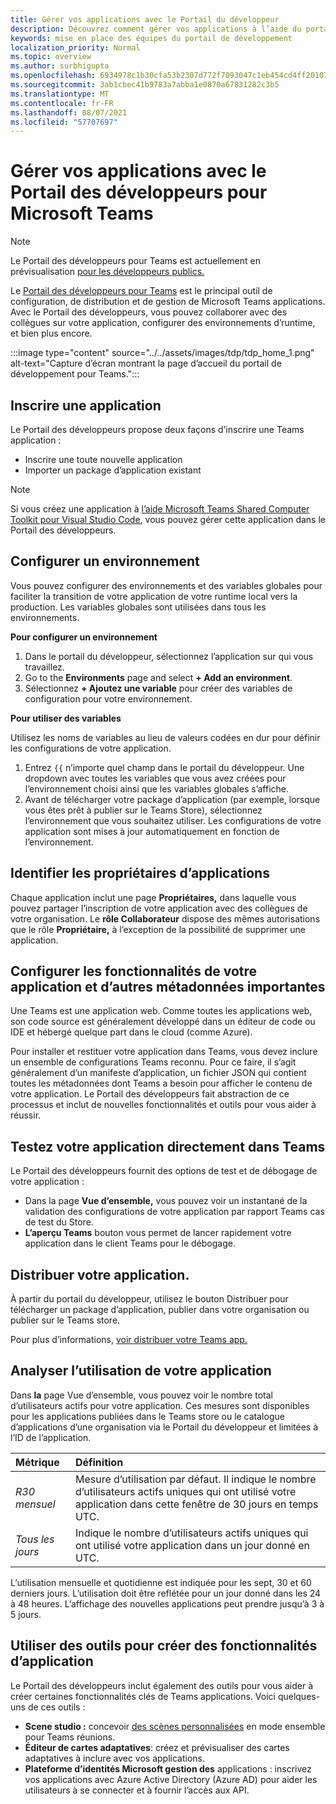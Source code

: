 ```yaml
---
title: Gérer vos applications avec le Portail du développeur
description: Découvrez comment gérer vos applications à l’aide du portail de développement pour Microsoft Teams.
keywords: mise en place des équipes du portail de développement
localization_priority: Normal
ms.topic: overview
ms.author: surbhigupta
ms.openlocfilehash: 6934978c1b30cfa53b2307d772f7093047c1eb454cd4ff2010767b8d5e270bb9
ms.sourcegitcommit: 3ab1cbec41b9783a7abba1e0870a67831282c3b5
ms.translationtype: MT
ms.contentlocale: fr-FR
ms.lasthandoff: 08/07/2021
ms.locfileid: "57707697"
---
```

# <a name="manage-your-apps-with-the-developer-portal-for-microsoft-teams"></a>Gérer vos applications avec le Portail des développeurs pour Microsoft Teams

> [!NOTE]
> Le Portail des développeurs pour Teams est actuellement en prévisualisation [pour les développeurs publics.](~/resources/dev-preview/developer-preview-intro.md)

Le <a href="https://dev.teams.microsoft.com" target="_blank">Portail des développeurs pour Teams</a> est le principal outil de configuration, de distribution et de gestion de Microsoft Teams applications. Avec le Portail des développeurs, vous pouvez collaborer avec des collègues sur votre application, configurer des environnements d’runtime, et bien plus encore.

:::image type="content" source="../../assets/images/tdp/tdp_home_1.png" alt-text="Capture d’écran montrant la page d’accueil du portail de développement pour Teams.":::

## <a name="register-an-app"></a>Inscrire une application

Le Portail des développeurs propose deux façons d’inscrire une Teams application :

* Inscrire une toute nouvelle application
* Importer un package d’application existant

> [!NOTE]
> Si vous créez une application à [l’aide Microsoft Teams Shared Computer Toolkit pour Visual Studio Code](https://marketplace.visualstudio.com/items?itemName=TeamsDevApp.ms-teams-vscode-extension), vous pouvez gérer cette application dans le Portail des développeurs.

## <a name="set-up-an-environment"></a>Configurer un environnement

Vous pouvez configurer des environnements et des variables globales pour faciliter la transition de votre application de votre runtime local vers la production. Les variables globales sont utilisées dans tous les environnements.

**Pour configurer un environnement**

1. Dans le portail du développeur, sélectionnez l’application sur qui vous travaillez.
2. Go to the **Environments** page and select **+ Add an environment**.
3. Sélectionnez **+ Ajoutez une variable** pour créer des variables de configuration pour votre environnement.

**Pour utiliser des variables**

Utilisez les noms de variables au lieu de valeurs codées en dur pour définir les configurations de votre application.

1. Entrez `{{` n’importe quel champ dans le portail du développeur. Une dropdown avec toutes les variables que vous avez créées pour l’environnement choisi ainsi que les variables globales s’affiche.  
1. Avant de télécharger votre package d’application (par exemple, lorsque vous êtes prêt à publier sur le Teams Store), sélectionnez l’environnement que vous souhaitez utiliser. Les configurations de votre application sont mises à jour automatiquement en fonction de l’environnement. 

## <a name="identify-app-owners"></a>Identifier les propriétaires d’applications

Chaque application inclut une page **Propriétaires,** dans laquelle vous pouvez partager l’inscription de votre application avec des collègues de votre organisation. Le **rôle Collaborateur** dispose des mêmes autorisations que le rôle **Propriétaire,** à l’exception de la possibilité de supprimer une application.

## <a name="configure-your-apps-capabilities-and-other-important-metadata"></a>Configurer les fonctionnalités de votre application et d’autres métadonnées importantes

Une Teams est une application web. Comme toutes les applications web, son code source est généralement développé dans un éditeur de code ou IDE et hébergé quelque part dans le cloud (comme Azure).

Pour installer et restituer votre application dans Teams, vous devez inclure un ensemble de configurations Teams reconnu. Pour ce faire, il s’agit généralement d’un manifeste d’application, un fichier JSON qui contient toutes les métadonnées dont Teams a besoin pour afficher le contenu de votre application. Le Portail des développeurs fait abstraction de ce processus et inclut de nouvelles fonctionnalités et outils pour vous aider à réussir.

## <a name="test-your-app-directly-in-teams"></a>Testez votre application directement dans Teams

Le Portail des développeurs fournit des options de test et de débogage de votre application :

* Dans la page **Vue d’ensemble,** vous pouvez voir un instantané de la validation des configurations de votre application par rapport Teams cas de test du Store.
* **L’aperçu Teams** bouton vous permet de lancer rapidement votre application dans le client Teams pour le débogage.

## <a name="distribute-your-app"></a>Distribuer votre application.

À partir du portail  du développeur, utilisez le bouton Distribuer pour télécharger un package d’application, publier dans votre organisation ou publier sur le Teams store.

Pour plus d’informations, [voir distribuer votre Teams app.](~/concepts/deploy-and-publish/apps-publish-overview.md)

## <a name="analyze-your-apps-usage"></a>Analyser l’utilisation de votre application

Dans **la** page Vue d’ensemble, vous pouvez voir le nombre total d’utilisateurs actifs pour votre application. Ces mesures sont disponibles pour les applications publiées dans le Teams store ou le catalogue d’applications d’une organisation via le Portail du développeur et limitées à l’ID de l’application.

| Métrique | Définition |
| :-----------------------| :------------------------------------------------------------------------------------------------------|
| *R30 mensuel* | Mesure d’utilisation par défaut. Il indique le nombre d’utilisateurs actifs uniques qui ont utilisé votre application dans cette fenêtre de 30 jours en temps UTC. |
| *Tous les jours* | Indique le nombre d’utilisateurs actifs uniques qui ont utilisé votre application dans un jour donné en UTC. |

L’utilisation mensuelle et quotidienne est indiquée pour les sept, 30 et 60 derniers jours. L’utilisation doit être reflétée pour un jour donné dans les 24 à 48 heures. L’affichage des nouvelles applications peut prendre jusqu’à 3 à 5 jours.

## <a name="use-tools-to-create-app-features"></a>Utiliser des outils pour créer des fonctionnalités d’application

Le Portail des développeurs inclut également des outils pour vous aider à créer certaines fonctionnalités clés de Teams applications. Voici quelques-uns de ces outils :

* **Scene studio :** concevoir [des scènes personnalisées](~/apps-in-teams-meetings/teams-together-mode.md) en mode ensemble pour Teams réunions.
* **Éditeur de cartes adaptatives**: créez et prévisualiser des cartes adaptatives à inclure avec vos applications.
* **Plateforme d’identités Microsoft gestion des** applications : inscrivez vos applications avec Azure Active Directory (Azure AD) pour aider les utilisateurs à se connecter et à fournir l’accès aux API.

